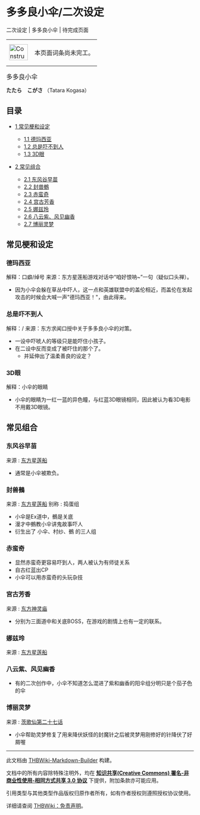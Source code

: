 # 多多良小伞/二次设定

<!-- source html: G:\repos\THBWiki-Markdown-Builder\THBWikiMarkdown\Temp\main\2\2d\ns0%3A%E5%A4%9A%E5%A4%9A%E8%89%AF%E5%B0%8F%E4%BC%9E%2F%E4%BA%8C%E6%AC%A1%E8%AE%BE%E5%AE%9A.html -->

二次设定 | 多多良小伞 | 待完成页面

<center>

<table>
<tbody><tr>
<td class="mbox-image"><div style="width: 52px;">
  <a href="./文件-ConstructionClock.png.md" class="image"><img alt="ConstructionClock.png" src="https://upload.thwiki.cc/thumb/f/f1/ConstructionClock.png/50px-ConstructionClock.png" decoding="async" loading="lazy" width="50" height="43" srcset="https://upload.thwiki.cc/thumb/f/f1/ConstructionClock.png/75px-ConstructionClock.png 1.5x, https://upload.thwiki.cc/thumb/f/f1/ConstructionClock.png/100px-ConstructionClock.png 2x" data-file-width="689" data-file-height="587"></a></div></td>
<td class="mbox-text" style=""><br>本页面词条尚未完工。<br><br></td>
</tr>
</tbody></table>


</center>
  
<big>多多良小伞</big>  

 **たたら　こがさ**  （Tatara Kogasa）
  

## 目录

- [1 常见梗和设定](#常见梗和设定)

  - [1.1 德玛西亚](#德玛西亚)
  - [1.2 总是吓不到人](#总是吓不到人)
  - [1.3 3D眼](#3D眼)



- [2 常见组合](#常见组合)

  - [2.1 东风谷早苗](#东风谷早苗)
  - [2.2 封兽鵺](#封兽鵺)
  - [2.3 赤蛮奇](#赤蛮奇)
  - [2.4 宫古芳香](#宫古芳香)
  - [2.5 娜兹玲](#娜兹玲)
  - [2.6 八云紫、风见幽香](#八云紫、风见幽香)
  - [2.7 博丽灵梦](#博丽灵梦)







## 常见梗和设定
### 德玛西亚
解释：口癖/绰号
来源：东方星莲船游戏对话中“咱好恨呐~”一句（疑似口头禅）。

- 因为小伞会躲在草丛中吓人，这一点和英雄联盟中的盖伦相近，而盖伦在发起攻击的时候会大喊一声"德玛西亚！"，由此得来。

### 总是吓不到人
解释：/
来源：东方求闻口授中关于多多良小伞的对策。

- 一设中吓唬人的等级只是能吓住小孩子。
- 在二设中反而变成了被吓住的那个了。
  - 并延伸出了温柔善良的设定？


### 3D眼
解释：小伞的眼睛

- 小伞的眼睛为一红一蓝的异色瞳，与红蓝3D眼镜相同，因此被认为看3D电影不用戴3D眼镜。

## 常见组合
### 东风谷早苗
来源
: [东方星莲船](./东方星莲船.md)

- 通常是小伞被欺负。

### 封兽鵺
来源
: [东方星莲船](./东方星莲船.md)
别称
: 捣蛋组

- 小伞是Ex道中，鵺是关底
- 漫才中鵺教小伞讲鬼故事吓人
- 衍生出了 小伞、村纱、鵺 的三人组

### 赤蛮奇
- 显然赤蛮奇更容易吓到人，两人被认为有师徒关系
- 自古红蓝出CP
- 小伞可以用赤蛮奇的头玩杂技

### 宫古芳香
来源
: [东方神灵庙](./东方神灵庙.md)

- 分别为三面道中和关底BOSS，在游戏的剧情上也有一定的联系。

### 娜兹玲
来源
: [东方星莲船](./东方星莲船.md)

### 八云紫、风见幽香
- 有的二次创作中，小伞不知道怎么混进了紫和幽香的阳伞组分明只是个茄子色的伞

### 博丽灵梦
来源
: [茨歌仙第二十七话](./东方茨歌仙-第二十七话.md)

- 小伞帮助灵梦修复了用来降伏妖怪的封魔针之后被灵梦用刚修好的针降伏了好屑喔





---

此文档由 [THBWiki-Markdown-Builder](https://github.com/Delsin-Yu/THBWiki-Markdown-Builder) 构建。

文档中的所有内容除特殊注明外，均在 [**知识共享(Creative Commons) 署名-非商业性使用-相同方式共享 3.0 协议**](https://creativecommons.org/licenses/by-sa/3.0/deed.zh-hans) 下提供，附加条款亦可能应用。

引用类型与其他类型作品版权归原作者所有，如有作者授权则遵照授权协议使用。

详细请查阅 [THBWiki：免责声明](https://thbwiki.cc/THBWiki:%E5%85%8D%E8%B4%A3%E5%A3%B0%E6%98%8E)。


